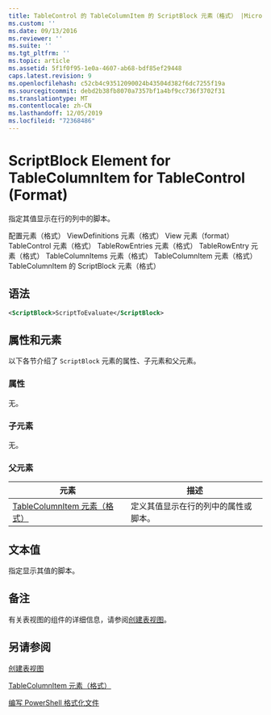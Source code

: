 ```yaml
---
title: TableControl 的 TableColumnItem 的 ScriptBlock 元素（格式） |Microsoft Docs
ms.custom: ''
ms.date: 09/13/2016
ms.reviewer: ''
ms.suite: ''
ms.tgt_pltfrm: ''
ms.topic: article
ms.assetid: 5f1f0f95-1e0a-4607-ab68-bdf85ef29448
caps.latest.revision: 9
ms.openlocfilehash: c52cb4c93512090024b43504d382f6dc7255f19a
ms.sourcegitcommit: debd2b38fb8070a7357bf1a4bf9cc736f3702f31
ms.translationtype: MT
ms.contentlocale: zh-CN
ms.lasthandoff: 12/05/2019
ms.locfileid: "72368486"
---
```

# <a name="scriptblock-element-for-tablecolumnitem-for-tablecontrol-format"></a>ScriptBlock Element for TableColumnItem for TableControl (Format)

指定其值显示在行的列中的脚本。

配置元素（格式） ViewDefinitions 元素（格式） View 元素（format） TableControl 元素（格式） TableRowEntries 元素（格式） TableRowEntry 元素（格式） TableColumnItems 元素（格式） TableColumnItem 元素（格式）TableColumnItem 的 ScriptBlock 元素（格式）

## <a name="syntax"></a>语法

```xml
<ScriptBlock>ScriptToEvaluate</ScriptBlock>
```

## <a name="attributes-and-elements"></a>属性和元素

以下各节介绍了 `ScriptBlock` 元素的属性、子元素和父元素。

### <a name="attributes"></a>属性

无。

### <a name="child-elements"></a>子元素

无。

### <a name="parent-elements"></a>父元素

|元素|描述|
|-------------|-----------------|
|[TableColumnItem 元素（格式）](./tablecolumnitem-element-for-tablecolumnitems-for-tablecontrol-format.md)|定义其值显示在行的列中的属性或脚本。|

## <a name="text-value"></a>文本值

指定显示其值的脚本。

## <a name="remarks"></a>备注

有关表视图的组件的详细信息，请参阅[创建表视图](./creating-a-table-view.md)。

## <a name="see-also"></a>另请参阅

[创建表视图](./creating-a-table-view.md)

[TableColumnItem 元素（格式）](./tablecolumnitem-element-for-tablecolumnitems-for-tablecontrol-format.md)

[编写 PowerShell 格式化文件](./writing-a-powershell-formatting-file.md)
